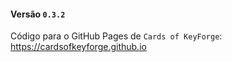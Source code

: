 #### Versão `0.3.2`

Código para o GitHub Pages de `Cards of KeyForge`: https://cardsofkeyforge.github.io
